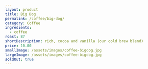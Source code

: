```yaml
---
layout: product
title: Big Dog
permalink: /coffee/big-dog/
category: Coffee
ingredients:
  - coffee
roast: 87  
shortDescription: rich, cocoa and vanilla (our cold brew blend)
price: 10.00
smallImage: /assets/images/coffee-bigdog.jpg
largeImage: /assets/images/coffee-bigdog.jpg
soldOut: true
---  
```

